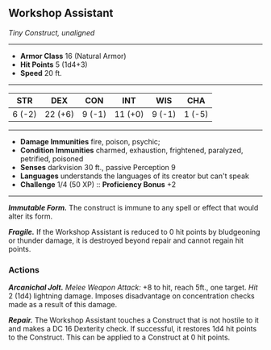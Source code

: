 ## Workshop Assistant
*Tiny Construct, unaligned*
___
- **Armor Class**  16 (Natural Armor)
- **Hit Points**   5 (1d4+3)
- **Speed**        20 ft.
___
|  STR  |  DEX  |  CON  |  INT  |  WIS  |  CHA  |
|:-----:|:-----:|:-----:|:-----:|:-----:|:-----:|
|6 (-2)|22 (+6)|9 (-1)|11 (+0)|9 (-1)|1 (-5)|
___
- **Damage Immunities**     fire, poison, psychic;
- **Condition Immunities**  charmed, exhaustion, frightened, paralyzed, petrified, poisoned
- **Senses**                darkvision 30 ft., passive Perception 9
- **Languages**             understands the languages of its creator but can't speak
- **Challenge**             1/4 (50 XP) :: **Proficiency Bonus** +2
___
***Immutable Form.*** The construct is immune to any spell or effect that would alter its form.

***Fragile.*** If the Workshop Assistant is reduced to 0 hit points by bludgeoning or thunder damage, it is destroyed beyond repair and cannot regain hit points.

### Actions
***Arcanichal Jolt.*** *Melee Weapon Attack:* +8 to hit, reach 5ft., one target. *Hit* 2 (1d4) lightning damage. Imposes disadvantage on concentration checks made as a result of this damage.

***Repair.*** The Workshop Assistant touches a Construct that is not hostile to it and makes a DC 16 Dexterity check. If successful, it restores 1d4 hit points to the Construct. This can be applied to a Construct at 0 hit points.
